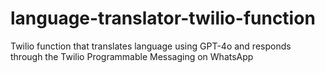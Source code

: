 # language-translator-twilio-function
Twilio function that translates language using GPT-4o and responds through the Twilio Programmable Messaging on WhatsApp
